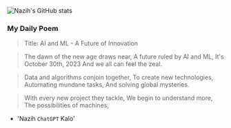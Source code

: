 
![Nazih's GitHub stats](https://github-readme-stats-eu6q8drbf-nazihkalo-cybertinolab.vercel.app/api?username=nazihkalo&show_icons=true&count_private=true&theme=dark)

### My Daily Poem
<!-- daily_poem starts -->


>Title: AI and ML - A Future of Innovation 

>The dawn of the new age draws near,
A future ruled by AI and ML,
It's October 30th, 2023
And we all can feel the zeal.

>Data and algorithms conjoin together,
To create new technologies,
Automating mundane tasks,
And solving global mysteries.

>With every new project they tackle,
We begin to understand more,
The possibilities of machines,
- 'Nazih `ChatGPT` Kalo'
<!-- daily_poem ends -->

